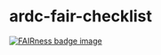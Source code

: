 # ardc-fair-checklist

[![FAIRness badge image](https://ardc-fair-checklist.github.io/ardc-fair-checklist/badge.svg)](https://ardc-fair-checklist.github.io/ardc-fair-checklist/software?v=0.1&f=000000&a=0000&i=00&r=200020)
